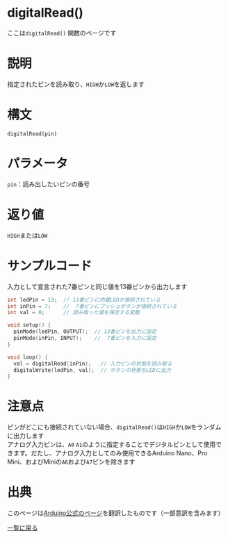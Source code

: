 # digitalRead()

ここは`digitalRead()` 関数のページです

# 説明

指定されたピンを読み取り、`HIGH`か`LOW`を返します

# 構文

`digitalRead(pin)`

# パラメータ

`pin`：読み出したいピンの番号

# 返り値

`HIGH`または`LOW`

# サンプルコード

入力として宣言された7番ピンと同じ値を13番ピンから出力します

```cpp
int ledPin = 13;  // 13番ピンに内蔵LEDが接続されている
int inPin = 7;    //  7番ピンにプッシュボタンが接続されている
int val = 0;      // 読み取った値を保存する変数

void setup() {
  pinMode(ledPin, OUTPUT);  // 13番ピンを出力に設定
  pinMode(inPin, INPUT);    //  7番ピンを入力に設定
}

void loop() {
  val = digitalRead(inPin);   // 入力ピンの状態を読み取る
  digitalWrite(ledPin, val);  // ボタンの状態をLEDに出力
}
```

# 注意点

ピンがどこにも接続されていない場合、`digitalRead()`は`HIGH`か`LOW`をランダムに出力します  
アナログ入力ピンは、`A0` `A1`のように指定することでデジタルピンとして使用できます。だたし、アナログ入力としてのみ使用できるArduino Nano、Pro Mini、およびMiniの`A6`および`A7`ピンを除きます

# 出典

このページは[Arduino公式のページ](https://www.arduino.cc/reference/en/language/functions/digital-io/digitalread/)を翻訳したものです（一部意訳を含みます）

[一覧に戻る](https://docs.nchlab.net/Arduino/ref/)  
